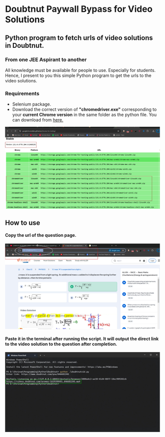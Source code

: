 
# Doubtnut Paywall Bypass for Video Solutions
## Python program to fetch urls of video solutions in Doubtnut.
### From one JEE Aspirant to another

All knowledge must be available for people to use. Especially for students. 
Hence, I present to you this simple Python program to get the urls to the video solutions.

### Requirements
* Selenium package.
* Download the correct version of <b>"chromedriver.exe"</b> corresponding to your <b>current Chrome version</b> in the same folder as the python file. You can download from [here.](https://googlechromelabs.github.io/chrome-for-testing/)

![downloading chromedriver.exe](https://github.com/EmperorShade/doubtnut-paywall-bypass/blob/main/misc/chromedriver%20download.png?)

## How to use
#### Copy the url of the question page.

![how to select url](https://raw.githubusercontent.com/EmperorShade/doubtnut-paywall-bypass/refs/heads/main/misc/choosing%20url.png)

#### Paste it in the terminal after running the script. It will output the direct link to the video solution to the question after completion.
 ![final output](https://github.com/EmperorShade/doubtnut-paywall-bypass/blob/main/misc/terminal%20output.png)
 
